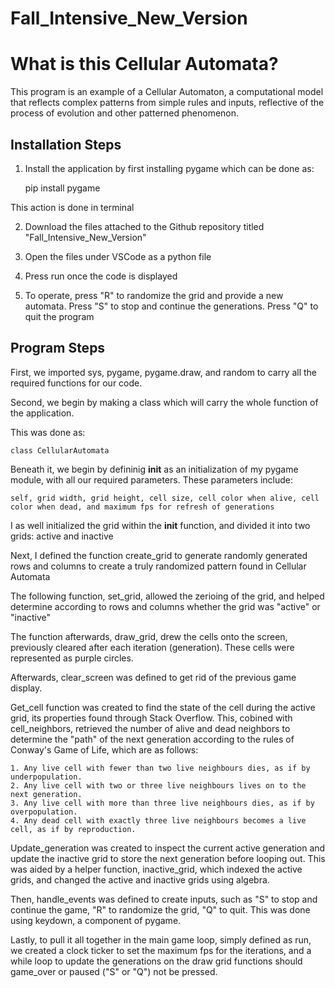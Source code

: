 # **Fall_Intensive_New_Version**

# What is this Cellular Automata?

This program is an example of a Cellular Automaton, a computational model that reflects complex patterns from simple rules and inputs, reflective of the process of evolution and other patterned phenomenon. 

## Installation Steps
1. Install the application by first installing pygame which can be done as: 

    pip install pygame 

This action is done in terminal

2. Download the files attached to the Github repository titled "Fall_Intensive_New_Version"

3. Open the files under VSCode as a python file

4. Press run once the code is displayed

5. To operate, press "R" to randomize the grid and provide a new automata. Press "S" to stop and continue the generations. Press "Q" to quit the program


## Program Steps

First, we imported sys, pygame, pygame.draw, and random to carry all the required functions for our code.  

Second, we begin by making a class which will carry the whole function of the application. 

This was done as:

    class CellularAutomata
    
Beneath it, we begin by defininig __init__ as an initialization of my pygame module, with all our required parameters. 
These parameters include:

    self, grid width, grid height, cell size, cell color when alive, cell color when dead, and maximum fps for refresh of generations
    
I as well initialized the grid within the __init__ function, and divided it into two grids: active and inactive

Next, I defined the function create_grid to generate randomly generated rows and columns to create a truly randomized pattern found in Cellular Automata

The following function, set_grid, allowed the zerioing of the grid, and helped determine according to rows and columns whether the grid was "active" or "inactive" 

The function afterwards, draw_grid, drew the cells onto the screen, previously cleared after each iteration (generation). These cells were represented as purple circles. 

Afterwards, clear_screen was defined to get rid of the previous game display. 

Get_cell function was created to find the state of the cell during the active grid, its properties found through Stack Overflow. This, cobined with cell_neighbors, retrieved the number of alive and dead neighbors to determine the "path" of the next generation according to the rules of Conway's Game of Life, which are as follows:

    1. Any live cell with fewer than two live neighbours dies, as if by underpopulation.
    2. Any live cell with two or three live neighbours lives on to the next generation.
    3. Any live cell with more than three live neighbours dies, as if by overpopulation.
    4. Any dead cell with exactly three live neighbours becomes a live cell, as if by reproduction.
    
Update_generation was created to inspect the current active generation and update the inactive grid to store the next generation before looping out. This was aided by a helper function, inactive_grid, which indexed the active grids, and changed the active and inactive grids using algebra. 

Then, handle_events was defined to create inputs, such as "S" to stop and continue the game, "R" to randomize the grid, "Q" to quit. This was done using keydown, a component of pygame. 

Lastly, to pull it all together in the main game loop, simply defined as run, we created a clock ticker to set the maximum fps for the iterations, and a while loop to update the generations on the draw grid functions should game_over or paused ("S" or "Q") not be pressed. 





